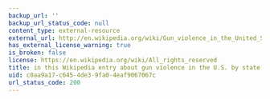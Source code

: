 ```yaml
---
backup_url: ''
backup_url_status_code: null
content_type: external-resource
external_url: http://en.wikipedia.org/wiki/Gun_violence_in_the_United_States_by_state
has_external_license_warning: true
is_broken: false
license: https://en.wikipedia.org/wiki/All_rights_reserved
title: in this Wikipedia entry about gun violence in the U.S. by state.
uid: c0aa9a17-c645-4de3-9fa0-4eaf9067067c
url_status_code: 200
---
```

